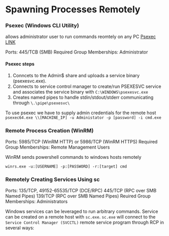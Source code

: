 # Spawning Processes Remotely
### Psexec (Windows CLI Utility)

allows administrator user to run commands reomtely on any PC 
[Psexec LINK](https://learn.microsoft.com/en-us/sysinternals/downloads/psexec)

Ports: 
	445/TCB (SMB)
Required Group Memberships: 
	Administrator

#### Psexec steps
1. Conncets to the Admin$ share and uploads a service binary (psexesvc.exe).
2. Connects to service control manager to create/run PSEXESVC service and associates the service binary with `C:\WINDOWS\psexesvc.exe`
3. Creates named pipes to handle stdin/stdout/stderr communicating through `\.\pipe\psexesvc\`

To use psexec we have to supply admin credentials for the remote host
`psexec64.exe \\[MACHINE_IP] -u Administator -p [password] -i cmd.exe`

### Remote Process Creation  (WinRM)

Ports: 
	5985/TCP (WinRM HTTP) or 
	5986/TCP (WinRM HTTPS)
Required Group Memberships: 
	Remote Management Users

WinRM sends powershell commands to windows hosts remotely

`winrs.exe -u:[USERNAME] -p:[PASSWORD] -r:[target] cmd`

### Remotely Creating Services Using sc


Ports: 
	135/TCP, 49152-65535/TCP (DCE/RPC)
	445/TCP (RPC over SMB Named Pipes)
	139/TCP (RPC over SMB Named Pipes)
Reuired Group Memberships:
	Administrators

Windows services can be leveraged to run arbitrary commands. Service can be created on a remote host with `sc.exe`. 
`sc.exe` will connect to the `Service Control Manager (SVCCTL)` remote service program through RCP in several ways:

